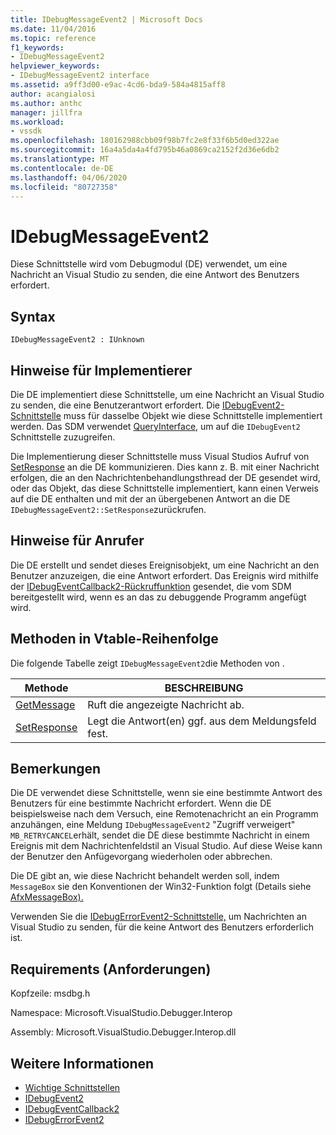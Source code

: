 ```yaml
---
title: IDebugMessageEvent2 | Microsoft Docs
ms.date: 11/04/2016
ms.topic: reference
f1_keywords:
- IDebugMessageEvent2
helpviewer_keywords:
- IDebugMessageEvent2 interface
ms.assetid: a9ff3d00-e9ac-4cd6-bda9-584a4815aff8
author: acangialosi
ms.author: anthc
manager: jillfra
ms.workload:
- vssdk
ms.openlocfilehash: 180162988cbb09f98b7fc2e8f33f6b5d0ed322ae
ms.sourcegitcommit: 16a4a5da4a4fd795b46a0869ca2152f2d36e6db2
ms.translationtype: MT
ms.contentlocale: de-DE
ms.lasthandoff: 04/06/2020
ms.locfileid: "80727358"
---
```

# <a name="idebugmessageevent2"></a>IDebugMessageEvent2
Diese Schnittstelle wird vom Debugmodul (DE) verwendet, um eine Nachricht an Visual Studio zu senden, die eine Antwort des Benutzers erfordert.

## <a name="syntax"></a>Syntax

```
IDebugMessageEvent2 : IUnknown
```

## <a name="notes-for-implementers"></a>Hinweise für Implementierer
 Die DE implementiert diese Schnittstelle, um eine Nachricht an Visual Studio zu senden, die eine Benutzerantwort erfordert. Die [IDebugEvent2-Schnittstelle](../../../extensibility/debugger/reference/idebugevent2.md) muss für dasselbe Objekt wie diese Schnittstelle implementiert werden. Das SDM verwendet [QueryInterface,](/cpp/atl/queryinterface) um auf die `IDebugEvent2` Schnittstelle zuzugreifen.

 Die Implementierung dieser Schnittstelle muss Visual Studios Aufruf von [SetResponse](../../../extensibility/debugger/reference/idebugmessageevent2-setresponse.md) an die DE kommunizieren. Dies kann z. B. mit einer Nachricht erfolgen, die an den Nachrichtenbehandlungsthread der DE gesendet wird, oder das Objekt, das diese Schnittstelle implementiert, kann einen Verweis auf die DE enthalten und mit der an übergebenen Antwort an die DE `IDebugMessageEvent2::SetResponse`zurückrufen.

## <a name="notes-for-callers"></a>Hinweise für Anrufer
 Die DE erstellt und sendet dieses Ereignisobjekt, um eine Nachricht an den Benutzer anzuzeigen, die eine Antwort erfordert. Das Ereignis wird mithilfe der [IDebugEventCallback2-Rückruffunktion](../../../extensibility/debugger/reference/idebugeventcallback2.md) gesendet, die vom SDM bereitgestellt wird, wenn es an das zu debuggende Programm angefügt wird.

## <a name="methods-in-vtable-order"></a>Methoden in Vtable-Reihenfolge
 Die folgende Tabelle zeigt `IDebugMessageEvent2`die Methoden von .

|Methode|BESCHREIBUNG|
|------------|-----------------|
|[GetMessage](../../../extensibility/debugger/reference/idebugmessageevent2-getmessage.md)|Ruft die angezeigte Nachricht ab.|
|[SetResponse](../../../extensibility/debugger/reference/idebugmessageevent2-setresponse.md)|Legt die Antwort(en) ggf. aus dem Meldungsfeld fest.|

## <a name="remarks"></a>Bemerkungen
 Die DE verwendet diese Schnittstelle, wenn sie eine bestimmte Antwort des Benutzers für eine bestimmte Nachricht erfordert. Wenn die DE beispielsweise nach dem Versuch, eine Remotenachricht an ein Programm anzuhängen, eine Meldung `IDebugMessageEvent2` "Zugriff verweigert" `MB_RETRYCANCEL`erhält, sendet die DE diese bestimmte Nachricht in einem Ereignis mit dem Nachrichtenfeldstil an Visual Studio. Auf diese Weise kann der Benutzer den Anfügevorgang wiederholen oder abbrechen.

 Die DE gibt an, wie diese Nachricht behandelt werden soll, indem `MessageBox` sie den Konventionen der Win32-Funktion folgt (Details siehe [AfxMessageBox).](/cpp/mfc/reference/cstring-formatting-and-message-box-display#afxmessagebox)

 Verwenden Sie die [IDebugErrorEvent2-Schnittstelle,](../../../extensibility/debugger/reference/idebugerrorevent2.md) um Nachrichten an Visual Studio zu senden, für die keine Antwort des Benutzers erforderlich ist.

## <a name="requirements"></a>Requirements (Anforderungen)
 Kopfzeile: msdbg.h

 Namespace: Microsoft.VisualStudio.Debugger.Interop

 Assembly: Microsoft.VisualStudio.Debugger.Interop.dll

## <a name="see-also"></a>Weitere Informationen
- [Wichtige Schnittstellen](../../../extensibility/debugger/reference/core-interfaces.md)
- [IDebugEvent2](../../../extensibility/debugger/reference/idebugevent2.md)
- [IDebugEventCallback2](../../../extensibility/debugger/reference/idebugeventcallback2.md)
- [IDebugErrorEvent2](../../../extensibility/debugger/reference/idebugerrorevent2.md)
